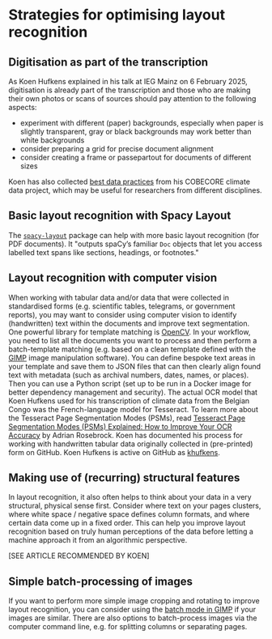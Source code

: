 # Strategies for optimising layout recognition

## Digitisation as part of the transcription

As Koen Hufkens explained in his talk at IEG Mainz on 6 February 2025, digitisation is already part of the transcription and those who are making their own photos or scans of sources should pay attention to the following aspects:

- experiment with different (paper) backgrounds, especially when paper is slightly transparent, gray or black backgrounds may work better than white backgrounds
- consider preparing a grid for precise document alignment
- consider creating a frame or passepartout for documents of different sizes

Koen has also collected [best data practices](http://cobecore.org/research/data-best-practices/) from his COBECORE climate data project, which may be useful for researchers from different disciplines.

## Basic layout recognition with Spacy Layout

The [```spacy-layout```](https://spacy.io/universe/project/spacy-layout) package can help with more basic layout recognition (for PDF documents). It "outputs spaCy’s familiar ```Doc``` objects that let you access labelled text spans like sections, headings, or footnotes."

## Layout recognition with computer vision

When working with tabular data and/or data that were collected in standardised forms (e.g. scientific tables, telegrams, or government reports), you may want to consider using computer vision to identify (handwritten) text within the documents and improve text segmentation. One powerful library for template matching is [OpenCV](https://docs.opencv.org/4.x/d4/dc6/tutorial_py_template_matching.html). In your workflow, you need to list all the documents you want to process and then perform a batch-template matching (e.g. based on a clean template defined with the [GIMP](https://www.gimp.org/) image manipulation software). You can define bespoke text areas in your template and save them to JSON files that can then clearly align found text with metadata (such as archival numbers, dates, names, or places). Then you can use a Python script (set up to be run in a Docker image for better dependency management and security). The actual OCR model that Koen Hufkens used for his transcription of climate data from the Belgian Congo was the French-language model for Tesseract. To learn more about the Tesseract Page Segmentation Modes (PSMs), read [Tesseract Page Segmentation Modes (PSMs) Explained: How to Improve Your OCR Accuracy](https://pyimagesearch.com/2021/11/15/tesseract-page-segmentation-modes-psms-explained-how-to-improve-your-ocr-accuracy/) by Adrian Rosebrock. Koen has documented his process for working with handwritten tabular data originally collected in (pre-printed) form on GitHub. Koen Hufkens is active on GitHub as [khufkens](https://github.com/khufkens?tab=repositories).

## Making use of (recurring) structural features

In layout recognition, it also often helps to think about your data in a very structural, physical sense first. Consider where text on your pages clusters, where white space / negative space defines column formats, and where certain data come up in a fixed order. This can help you improve layout recognition based on truly human perceptions of the data before letting a machine approach it from an algorithmic perspective.

[SEE ARTICLE RECOMMENDED BY KOEN] 

## Simple batch-processing of images

If you want to perform more simple image cropping and rotating to improve layout recognition, you can consider using the [batch mode in GIMP](https://www.gimp.org/tutorials/Basic_Batch/) if your images are similar. There are also options to batch-process images via the computer command line, e.g. for splitting columns or separating pages.
